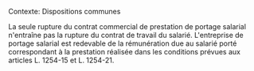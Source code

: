 Contexte: Dispositions communes

La seule rupture du contrat commercial de prestation de portage salarial n'entraîne pas la rupture du contrat de travail du salarié. L'entreprise de portage salarial est redevable de la rémunération due au salarié porté correspondant à la prestation réalisée dans les conditions prévues aux articles L. 1254-15 et L. 1254-21.